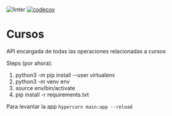 ![linter](https://github.com/Taller-de-programacion-2-Grupo-14/cursos/actions/workflows/linter.yml/badge.svg)
[![codecov](https://codecov.io/gh/Taller-de-programacion-2-Grupo-14/ubademy-cursos/branch/master/graph/badge.svg?token=0V88B63RBJ)](https://codecov.io/gh/Taller-de-programacion-2-Grupo-14/ubademy-cursos)
# Cursos
API encargada de todas las operaciones relacionadas a cursos


Steps (por ahora):
1. python3 -m pip install --user virtualenv
2. python3 -m venv env
3. source env/bin/activate
4. pip install -r requirements.txt

Para levantar la app `hypercorn main:app --reload`
